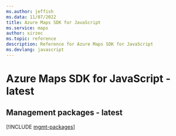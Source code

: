 ```yaml
---
ms.author: jeffish
ms.data: 11/07/2022
title: Azure Maps SDK for JavaScript
ms.service: maps
author: xirzec
ms.topic: reference
description: Reference for Azure Maps SDK for JavaScript
ms.devlang: javascript
---
```

# Azure Maps SDK for JavaScript - latest

## Management packages - latest
[!INCLUDE [mgmt-packages](maps-mgmt-index.md)]